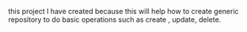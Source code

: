 this project I have created because this will help how to create generic repository to do basic operations such as create , update, delete.
